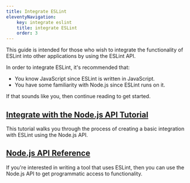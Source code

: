 ```yaml
---
title: Integrate ESLint
eleventyNavigation:
    key: integrate eslint
    title: integrate ESLint
    order: 3
---
```


This guide is intended for those who wish to integrate the functionality of ESLint into other applications by using the ESLint API.

In order to integrate ESLint, it's recommended that:

-   You know JavaScript since ESLint is written in JavaScript.
-   You have some familiarity with Node.js since ESLint runs on it.

If that sounds like you, then continue reading to get started.

## [Integrate with the Node.js API Tutorial](integration-tutorial)

This tutorial walks you through the process of creating a basic integration with ESLint using the Node.js API.

## [Node.js API Reference](nodejs-api)

If you're interested in writing a tool that uses ESLint, then you can use the Node.js API to get programmatic access to functionality.
